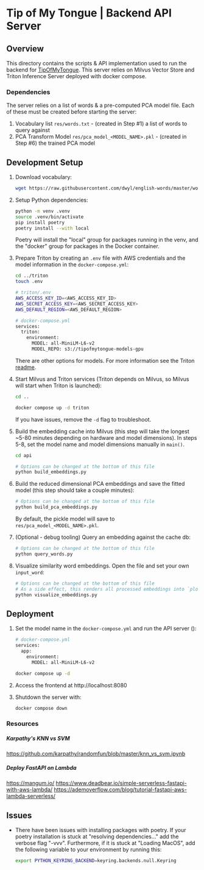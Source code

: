 # Tip of My Tongue | Backend API Server

## Overview
This directory contains the scripts & API implementation used to run the backend for [TipOfMyTongue](../readme.md). This server relies on Milvus Vector Store and Triton Inference Server deployed with docker compose.

### Dependencies
The server relies on a list of words & a pre-computed PCA model file. Each of these must be created before starting the server:

1. Vocabulary list `res/words.txt` - (created in Step #1) a list of words to query against
2. PCA Transform Model `res/pca_model_<MODEL_NAME>.pkl` - (created in Step #6) the trained PCA model

## Development Setup

1. Download vocabulary:
    ```bash
    wget https://raw.githubusercontent.com/dwyl/english-words/master/words.txt -O res/words.txt
    ```

2. Setup Python dependencies:
    ```bash
    python -m venv .venv
    source .venv/bin/activate
    pip install poetry
    poetry install --with local
    ```
    Poetry will install the "local" group for packages running in the venv, and the "docker" group for packages in the Docker container.

3. Prepare Triton by creating an `.env` file with AWS credentials and the model information in the `docker-compose.yml`:
    ```bash
    cd ../triton
    touch .env
    ```

    ```bash title=".env"
    # triton/.env
    AWS_ACCESS_KEY_ID=<AWS_ACCESS_KEY_ID>
    AWS_SECRET_ACCESS_KEY=<AWS_SECRET_ACCESS_KEY>
    AWS_DEFAULT_REGION=<AWS_DEFAULT_REGION>
    ```

    ```bash
    # docker-compose.yml
    services:
      triton:
        environment:
          MODEL: all-MiniLM-L6-v2
          MODEL_REPO: s3://tipofmytongue-models-gpu
    ```
    There are other options for models. For more information see the Triton [readme](../triton/readme.md).

4. Start Milvus and Triton services (Triton depends on Milvus, so Milvus will start when Triton is launched):
    ```bash
    cd ..

    docker compose up -d triton
    ```
    If you have issues, remove the `-d` flag to troubleshoot.

5. Build the embedding cache into Milvus (this step will take the longest ~5-80 minutes depending on hardware and model dimensions). In steps 5-8, set the model name and model dimensions manually in `main()`.
    ```bash
    cd api

    # Options can be changed at the bottom of this file
    python build_embeddings.py
    ```

6. Build the reduced dimensional PCA embeddings and save the fitted model (this step should take a couple minutes):
    ```bash
    # Options can be changed at the bottom of this file
    python build_pca_embeddings.py
    ```
    By default, the pickle model will save to `res/pca_model_<MODEL_NAME>.pkl`.

7. (Optional - debug tooling) Query an embedding against the cache db:
    ```bash
    # Options can be changed at the bottom of this file
    python query_words.py
    ```

8. Visualize similarity word embeddings. Open the file and set your own `input_word`:
    ```bash
    # Options can be changed at the bottom of this file
    # As a side effect, this renders all processed embeddings into `plot.png`
    python visualize_embeddings.py
    ```

## Deployment

1. Set the model name in the `docker-compose.yml` and run the API server ():
    ```bash
    # docker-compose.yml
    services:
      app:
        environment:
          MODEL: all-MiniLM-L6-v2
    ```

    ```bash
    docker compose up -d
    ```

2. Access the frontend at http://localhost:8080

3. Shutdown the server with:
    ```bash
    docker compose down
    ```

### Resources

##### Karpathy's KNN vs SVM
https://github.com/karpathy/randomfun/blob/master/knn_vs_svm.ipynb

##### Deploy FastAPI on Lambda
https://mangum.io/
https://www.deadbear.io/simple-serverless-fastapi-with-aws-lambda/
https://ademoverflow.com/blog/tutorial-fastapi-aws-lambda-serverless/

## Issues

* There have been issues with installing packages with poetry. If your poetry installation is stuck at "resolving dependencies..." add the verbose flag "-vvv". Furthermore, if it is stuck at "Loading MacOS", add the following variable to your environment by running this:
    ```bash
    export PYTHON_KEYRING_BACKEND=keyring.backends.null.Keyring
    ```